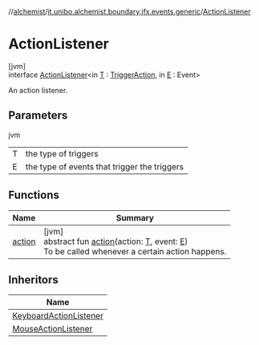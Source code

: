 //[alchemist](../../../index.md)/[it.unibo.alchemist.boundary.jfx.events.generic](../index.md)/[ActionListener](index.md)

# ActionListener

[jvm]\
interface [ActionListener](index.md)<in [T](index.md) : [TriggerAction](../-trigger-action/index.md), in [E](index.md) : Event>

An action listener.

## Parameters

jvm

| | |
|---|---|
| T | the type of triggers |
| E | the type of events that trigger the triggers |

## Functions

| Name | Summary |
|---|---|
| [action](action.md) | [jvm]<br>abstract fun [action](action.md)(action: [T](index.md), event: [E](index.md))<br>To be called whenever a certain action happens. |

## Inheritors

| Name |
|---|
| [KeyboardActionListener](../../it.unibo.alchemist.boundary.jfx.events.keyboard/-keyboard-action-listener/index.md) |
| [MouseActionListener](../../it.unibo.alchemist.boundary.jfx.events.mouse/-mouse-action-listener/index.md) |
